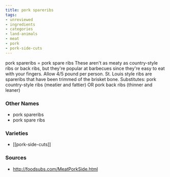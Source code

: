 ```yaml
---
title: pork spareribs
tags:
- unreviewed
- ingredients
- categories
- land-animals
- meat
- pork
- pork-side-cuts
---
```

pork spareribs = pork spare ribs These aren't as meaty as country-style ribs or back ribs, but they're popular at barbecues since they're easy to eat with your fingers. Allow 4/5 pound per person. St. Louis style ribs are spareribs that have been trimmed of the brisket bone. Substitutes: pork country-style ribs (meatier and fattier) OR pork back ribs (thinner and leaner)

### Other Names

* pork spareribs
* pork spare ribs

### Varieties

* [[pork-side-cuts]]

### Sources
* http://foodsubs.com/MeatPorkSide.html
